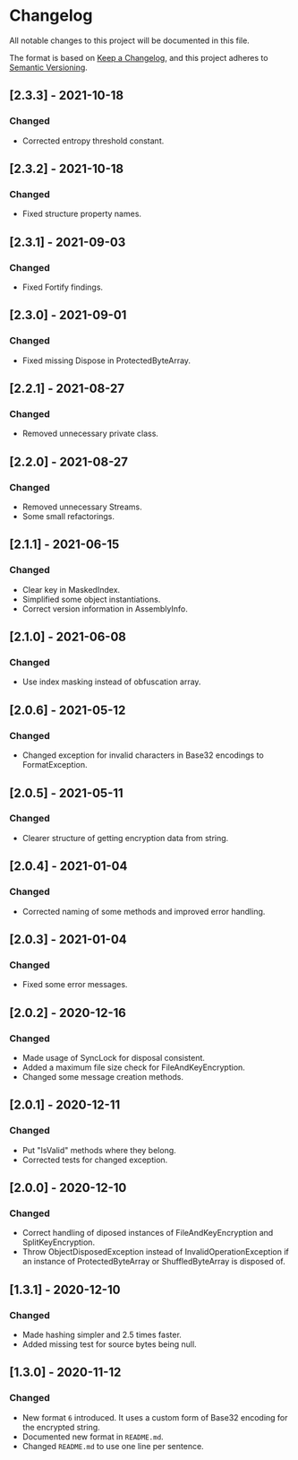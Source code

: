 # Changelog
All notable changes to this project will be documented in this file.

The format is based on [Keep a Changelog](https://keepachangelog.com/en/1.0.0/),
and this project adheres to [Semantic Versioning](https://semver.org/spec/v2.0.0.html).

## [2.3.3] - 2021-10-18

### Changed
- Corrected entropy threshold constant.

## [2.3.2] - 2021-10-18

### Changed
- Fixed structure property names.

## [2.3.1] - 2021-09-03

### Changed
- Fixed Fortify findings.

## [2.3.0] - 2021-09-01

### Changed
- Fixed missing Dispose in ProtectedByteArray.

## [2.2.1] - 2021-08-27

### Changed
- Removed unnecessary private class.

## [2.2.0] - 2021-08-27

### Changed
- Removed unnecessary Streams.
- Some small refactorings.

## [2.1.1] - 2021-06-15

### Changed
- Clear key in MaskedIndex.
- Simplified some object instantiations.
- Correct version information in AssemblyInfo.

## [2.1.0] - 2021-06-08

### Changed
- Use index masking instead of obfuscation array.

## [2.0.6] - 2021-05-12

### Changed
- Changed exception for invalid characters in Base32 encodings to FormatException.

## [2.0.5] - 2021-05-11

### Changed
- Clearer structure of getting encryption data from string.

## [2.0.4] - 2021-01-04

### Changed
- Corrected naming of some methods and improved error handling.

## [2.0.3] - 2021-01-04

### Changed
- Fixed some error messages.

## [2.0.2] - 2020-12-16

### Changed
- Made usage of SyncLock for disposal consistent.
- Added a maximum file size check for FileAndKeyEncryption.
- Changed some message creation methods.

## [2.0.1] - 2020-12-11

### Changed
- Put "IsValid" methods where they belong.
- Corrected tests for changed exception.

## [2.0.0] - 2020-12-10

### Changed
- Correct handling of diposed instances of FileAndKeyEncryption and SplitKeyEncryption.
- Throw ObjectDisposedException instead of InvalidOperationException if an instance of ProtectedByteArray or ShuffledByteArray is disposed of.

## [1.3.1] - 2020-12-10

### Changed
- Made hashing simpler and 2.5 times faster.
- Added missing test for source bytes being null.

## [1.3.0] - 2020-11-12

### Changed
- New format `6` introduced. It uses a custom form of Base32 encoding for the encrypted string.
- Documented new format in `README.md`.
- Changed `README.md` to use one line per sentence.
